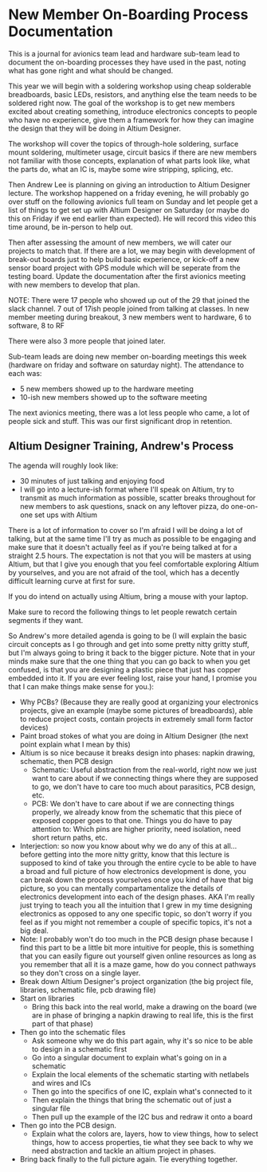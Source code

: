 # New Member On-Boarding Process Documentation

This is a journal for avionics team lead and hardware sub-team lead to document the on-boarding processes they have used in the past, noting what has gone right and what should be changed.

This year we will begin with a soldering workshop using cheap solderable breadboards, basic LEDs, resistors, and anything else the team needs to be soldered right now. The goal of the workshop is to get new members excited about creating something, introduce electronics concepts to people who have no experience, give them a framework for how they can imagine the design that they will be doing in Altium Designer.

The workshop will cover the topics of through-hole soldering, surface mount soldering, multimeter usage, circuit basics if there are new members not familiar with those concepts, explanation of what parts look like, what the parts do, what an IC is, maybe some wire stripping, splicing, etc.

Then Andrew Lee is planning on giving an introduction to Altium Designer lecture. The workshop happened on a friday evening, he will probably go over stuff on the following avionics full team on Sunday and let people get a list of things to get set up with Altium Designer on Saturday (or maybe do this on Friday if we end earlier than expected). He will record this video this time around, be in-person to help out.

Then after assessing the amount of new members, we will cater our projects to match that. If there are a lot, we may begin with development of break-out boards just to help build basic experience, or kick-off a new sensor board project with GPS module which will be seperate from the testing board. Update the documentation after the first avionics meeting with new members to develop that plan.

NOTE: There were 17 people who showed up out of the 29 that joined the slack channel. 7 out of 17ish people joined from talking at classes. In new member meeting during breakout, 3 new members went to hardware, 6 to software, 8 to RF

There were also 3 more people that joined later. 

Sub-team leads are doing new member on-boarding meetings this week (hardware on friday and software on saturday night). The attendance to each was:

- 5 new members showed up to the hardware meeting
- 10-ish new members showed up to the software meeting

The next avionics meeting, there was a lot less people who came, a lot of people sick and stuff. This was our first significant drop in retention. 

## Altium Designer Training, Andrew's Process

The agenda will roughly look like:
- 30 minutes of just talking and enjoying food
- I will go into a lecture-ish format where I'll speak on Altium, try to transmit as much information as possible, scatter breaks throughout for new members to ask questions, snack on any leftover pizza, do one-on-one set ups with Altium

There is a lot of information to cover so I'm afraid I will be doing a lot of talking, but at the same time I'll try as much as possible to be engaging and make sure that it doesn't actually feel as if you're being talked at for a straight 2.5 hours. The expectation is not that you will be masters at using Altium, but that I give you enough that you feel comfortable exploring Altium by yourselves, and you are not afraid of the tool, which has a decently difficult learning curve at first for sure. 

If you do intend on actually using Altium, bring a mouse with your laptop.

Make sure to record the following things to let people rewatch certain segments if they want.


So Andrew's more detailed agenda is going to be (I will explain the basic circuit concepts as I go through and get into some pretty nitty gritty stuff, but I'm always going to bring it back to the bigger picture. Note that in your minds make sure that the one thing that you can go back to when you get confused, is that you are designing a plastic piece that just has copper embedded into it. If you are ever feeling lost, raise your hand, I promise you that I can make things make sense for you.):
- Why PCBs? (Because they are really good at organizing your electronics projects, give an example (maybe some pictures of breadboards), able to reduce project costs, contain projects in extremely small form factor devices)
- Paint broad stokes of what you are doing in Altium Designer (the next point explain what I mean by this)
- Altium is so nice because it breaks design into phases: napkin drawing, schematic, then PCB design
    - Schematic: Useful abstraction from the real-world, right now we just want to care about if we connecting things where they are supposed to go, we don't have to care too much about parasitics, PCB design, etc.
    - PCB: We don't have to care about if we are connecting things properly, we already know from the schematic that this piece of exposed copper goes to that one. Things you do have to pay attention to: Which pins are higher priority, need isolation, need short return paths, etc. 
- Interjection: so now you know about why we do any of this at all... before getting into the more nitty gritty, know that this lecture is supposed to kind of take you through the entire cycle to be able to have a broad and full picture of how electronics development is done, you can break down the process yourselves once you kind of have that big picture, so you can mentally compartamentalize the details of electronics development into each of the design phases. AKA I'm really just trying to teach you all the intuition that I grew in my time designing electronics as opposed to any one specific topic, so don't worry if you feel as if you might not remember a couple of specific topics, it's not a big deal.
- Note: I probably won't do too much in the PCB design phase because I find this part to be a little bit more intuitive for people, this is something that you can easily figure out yourself given online resources as long as you remember that all it is a maze game, how do you connect pathways so they don't cross on a single layer.
- Break down Altium Designer's project organization (the big project file, libraries, schematic file, pcb drawing file)
- Start on libraries 
    - Bring this back into the real world, make a drawing on the board (we are in phase of bringing a napkin drawing to real life, this is the first part of that phase)
- Then go into the schematic files
    - Ask someone why we do this part again, why it's so nice to be able to design in a schematic first
    - Go into a singular document to explain what's going on in a schematic
    - Explain the local elements of the schematic starting with netlabels and wires and ICs
    - Then go into the specifics of one IC, explain what's connected to it
    - Then explain the things that bring the schematic out of just a singular file
    - Then pull up the example of the I2C bus and redraw it onto a board
- Then go into the PCB design.
    - Explain what the colors are, layers, how to view things, how to select things, how to access properties, tie what they see back to why we need abstraction and tackle an altium project in phases.
- Bring back finally to the full picture again. Tie everything together.